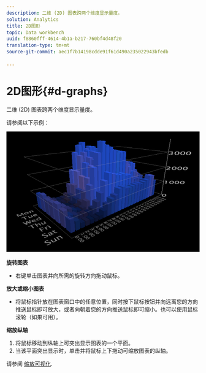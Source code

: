 ```yaml
---
description: 二维 (2D) 图表跨两个维度显示量度。
solution: Analytics
title: 2D图形
topic: Data workbench
uuid: f8860fff-4614-4b1a-b217-760bf4d48f20
translation-type: tm+mt
source-git-commit: aec1f7b14198cdde91f61d490a235022943bfedb

---
```



# 2D图形{#d-graphs}

二维 (2D) 图表跨两个维度显示量度。

请参阅以下示例：

![](assets/vis_2DGraph.png)

**旋转图表**

* 右键单击图表并向所需的旋转方向拖动鼠标。

**放大或缩小图表**

* 将鼠标指针放在图表窗口中的任意位置，同时按下鼠标按钮并向远离您的方向推送鼠标即可放大，或者向朝着您的方向推送鼠标即可缩小。也可以使用鼠标滚轮（如果可用）。

**缩放纵轴**

1. 将鼠标移动到纵轴上可突出显示图表的一个平面。
1. 当该平面突出显示时，单击并将鼠标上下拖动可缩放图表的纵轴。

请参阅 [缩放可视化](../../../../home/c-get-started/c-vis/c-zoom-vis.md#concept-7e33670bb5344f78a316f1a84cc20530).
